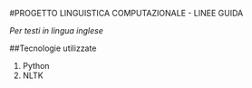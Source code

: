 #PROGETTO LINGUISTICA COMPUTAZIONALE - LINEE GUIDA

_Per testi in lingua inglese_

##Tecnologie utilizzate 
1. Python
2. NLTK

